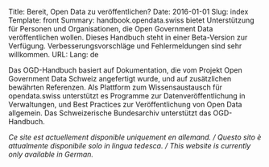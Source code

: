 Title: Bereit, Open Data zu veröffentlichen?
Date: 2016-01-01
Slug: index
Template: front
Summary: handbook.opendata.swiss bietet Unterstützung für Personen und Organisationen, die Open Government Data veröffentlichen wollen. Dieses Handbuch steht in einer Beta-Version zur Verfügung. Verbesserungsvorschläge und Fehlermeldungen sind sehr willkommen.
URL:
Lang: de


Das OGD-Handbuch basiert auf Dokumentation, die vom Projekt Open Government Data Schweiz angefertigt wurde, und auf zusätzlichen bewährten Referenzen. Als Plattform zum Wissensaustausch für opendata.swiss unterstützt es Programme zur Datenveröffentlichung in Verwaltungen, und Best Practices zur Veröffentlichung von Open Data allgemein. Das Schweizerische Bundesarchiv unterstützt das OGD-Handbuch.

*Ce site est actuellement disponible uniquement en allemand. /
Questo sito è attualmente disponibile solo in lingua tedesca. /
This website is currently only available in German.*
